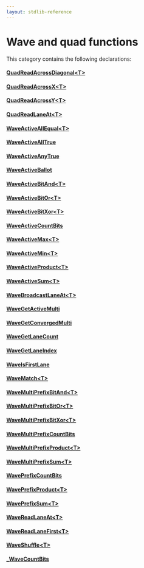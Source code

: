 ```yaml
---
layout: stdlib-reference
---
```

# Wave and quad functions

This category contains the following declarations:

#### [QuadReadAcrossDiagonal\<T\>](global-decls/QuadReadAcrossDiagonal.md)

#### [QuadReadAcrossX\<T\>](global-decls/QuadReadAcrossX.md)

#### [QuadReadAcrossY\<T\>](global-decls/QuadReadAcrossY.md)

#### [QuadReadLaneAt\<T\>](global-decls/QuadReadLaneAt.md)

#### [WaveActiveAllEqual\<T\>](global-decls/WaveActiveAllEqual.md)

#### [WaveActiveAllTrue](global-decls/WaveActiveAllTrue.md)

#### [WaveActiveAnyTrue](global-decls/WaveActiveAnyTrue.md)

#### [WaveActiveBallot](global-decls/WaveActiveBallot.md)

#### [WaveActiveBitAnd\<T\>](global-decls/WaveActiveBitAnd.md)

#### [WaveActiveBitOr\<T\>](global-decls/WaveActiveBitOr.md)

#### [WaveActiveBitXor\<T\>](global-decls/WaveActiveBitXor.md)

#### [WaveActiveCountBits](global-decls/WaveActiveCountBits.md)

#### [WaveActiveMax\<T\>](global-decls/WaveActiveMax.md)

#### [WaveActiveMin\<T\>](global-decls/WaveActiveMin.md)

#### [WaveActiveProduct\<T\>](global-decls/WaveActiveProduct.md)

#### [WaveActiveSum\<T\>](global-decls/WaveActiveSum.md)

#### [WaveBroadcastLaneAt\<T\>](global-decls/WaveBroadcastLaneAt.md)

#### [WaveGetActiveMulti](global-decls/WaveGetActiveMulti.md)

#### [WaveGetConvergedMulti](global-decls/WaveGetConvergedMulti.md)

#### [WaveGetLaneCount](global-decls/WaveGetLaneCount.md)

#### [WaveGetLaneIndex](global-decls/WaveGetLaneIndex.md)

#### [WaveIsFirstLane](global-decls/WaveIsFirstLane.md)

#### [WaveMatch\<T\>](global-decls/WaveMatch.md)

#### [WaveMultiPrefixBitAnd\<T\>](global-decls/WaveMultiPrefixBitAnd.md)

#### [WaveMultiPrefixBitOr\<T\>](global-decls/WaveMultiPrefixBitOr.md)

#### [WaveMultiPrefixBitXor\<T\>](global-decls/WaveMultiPrefixBitXor.md)

#### [WaveMultiPrefixCountBits](global-decls/WaveMultiPrefixCountBits.md)

#### [WaveMultiPrefixProduct\<T\>](global-decls/WaveMultiPrefixProduct.md)

#### [WaveMultiPrefixSum\<T\>](global-decls/WaveMultiPrefixSum.md)

#### [WavePrefixCountBits](global-decls/WavePrefixCountBits.md)

#### [WavePrefixProduct\<T\>](global-decls/WavePrefixProduct.md)

#### [WavePrefixSum\<T\>](global-decls/WavePrefixSum.md)

#### [WaveReadLaneAt\<T\>](global-decls/WaveReadLaneAt.md)

#### [WaveReadLaneFirst\<T\>](global-decls/WaveReadLaneFirst.md)

#### [WaveShuffle\<T\>](global-decls/WaveShuffle.md)

#### [\_WaveCountBits](global-decls/WaveCountBits.md)

